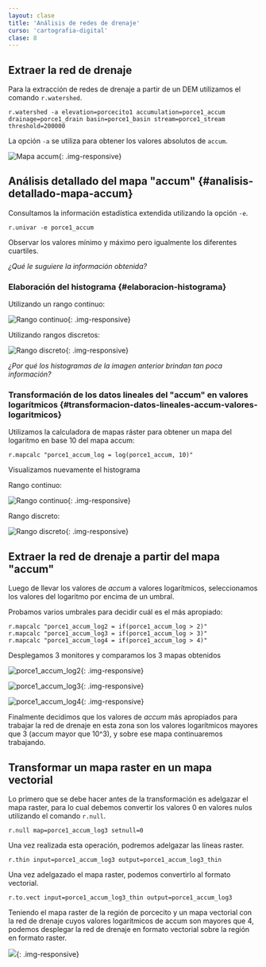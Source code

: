 ```yaml
---
layout: clase
title: 'Análisis de redes de drenaje'
curso: 'cartografia-digital'
clase: 8
---
```


Extraer la red de drenaje
-------------------------

Para la extracción de redes de drenaje a partir de un DEM utilizamos el comando `r.watershed`.

~~~
r.watershed -a elevation=porcecito1 accumulation=porce1_accum drainage=porce1_drain basin=porce1_basin stream=porce1_stream threshold=200000
~~~

La opción `-a` se utiliza para obtener los valores absolutos de `accum`.

<!-- ~~~
d.rast porce1_accum
~~~ -->

![Mapa accum](/cartografia-digital/images/porce1_accum.png){: .img-responsive}

Análisis detallado del mapa "accum" {#analisis-detallado-mapa-accum}
-----------------------------------

Consultamos la información estadística extendida utilizando la opción `-e`.

~~~
r.univar -e porce1_accum
~~~

Observar los valores mínimo y máximo pero igualmente los diferentes cuartiles.

*¿Qué le suguiere la información obtenida?*

### Elaboración del histograma {#elaboracion-histograma}

<!-- ~~~
d.histogram porce1_accum
~~~ -->

Utilizando un rango continuo:

![Rango continuo](/cartografia-digital/images/porce1_accum_hist1.png){: .img-responsive}

<!-- ~~~
d.histogram porce1_accum nsteps=20
~~~ -->

Utilizando rangos discretos:

![Rango discreto](/cartografia-digital/images/porce1_accum_hist2.png){: .img-responsive}

*¿Por qué los histogramas de la imagen anterior brindan tan poca información?*

### Transformación de los datos lineales del "accum" en valores logarítmicos {#transformacion-datos-lineales-accum-valores-logaritmicos}

Utilizamos la calculadora de mapas ráster para obtener un mapa del logaritmo en base 10 del mapa accum:

~~~
r.mapcalc "porce1_accum_log = log(porce1_accum, 10)"
~~~

Visualizamos nuevamente el histograma

<!-- ~~~
d.histogram porce1_accum_log
~~~ -->

Rango continuo:

![Rango continuo](/cartografia-digital/images/porce1_accum_log_hist1.png){: .img-responsive}

<!-- ~~~
d.histogram porce1_accum_log nsteps=10
~~~ -->

Rango discreto:

![Rango discreto](/cartografia-digital/images/porce1_accum_log_hist2.png){: .img-responsive}

Extraer la red de drenaje a partir del mapa "accum"
---------------------------------------------------

Luego de llevar los valores de *accum* a valores logarítmicos, seleccionamos los valores del logaritmo por encima de un umbral.

Probamos varios umbrales para decidir cuál es el más apropiado:

~~~
r.mapcalc "porce1_accum_log2 = if(porce1_accum_log > 2)"
r.mapcalc "porce1_accum_log3 = if(porce1_accum_log > 3)"
r.mapcalc "porce1_accum_log4 = if(porce1_accum_log > 4)"
~~~

Desplegamos 3 monitores y comparamos los 3 mapas obtenidos

![porce1_accum_log2](/cartografia-digital/images/porce1_accum_log2.png){: .img-responsive}

![porce1_accum_log3](/cartografia-digital/images/porce1_accum_log3.png){: .img-responsive}

![porce1_accum_log4](/cartografia-digital/images/porce1_accum_log4.png){: .img-responsive}

Finalmente decidimos que los valores de *accum* más apropiados para trabajar la red de drenaje en esta zona son los valores logarítmicos mayores que 3 (accum mayor que 10^3), y sobre ese mapa continuaremos trabajando.

Transformar un mapa raster en un mapa vectorial
-----------------------------------------------

Lo primero que se debe hacer antes de la transformación es adelgazar el mapa raster, para lo cual debemos convertir los valores 0 en valores nulos utilizando el comando `r.null`.

~~~
r.null map=porce1_accum_log3 setnull=0
~~~

Una vez realizada esta operación, podremos adelgazar las líneas raster.

~~~
r.thin input=porce1_accum_log3 output=porce1_accum_log3_thin
~~~

Una vez adelgazado el mapa raster, podemos convertirlo al formato vectorial.

~~~
r.to.vect input=porce1_accum_log3_thin output=porce1_accum_log3
~~~

Teniendo el mapa raster de la región de porcecito y un mapa vectorial con la red de drenaje cuyos valores logarítmicos de accum son mayores que 4, podemos desplegar la red de drenaje en formato vectorial sobre la región en formato raster.

<!-- ~~~
d.rast porcecito1
d.vect porce1_accum_log3 color=blue width=2
~~~ -->

![](/cartografia-digital/images/porce1_accum_vect.png){: .img-responsive}
